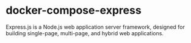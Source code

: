 # docker-compose-express
Express.js is a Node.js web application server framework, designed for building single-page, multi-page, and hybrid web applications.
